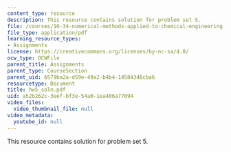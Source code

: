 ```yaml
---
content_type: resource
description: This resource contains solution for problem set 5.
file: /courses/10-34-numerical-methods-applied-to-chemical-engineering-fall-2005/a52b262c3eefbf3e54a01ea406a77094_hw5_soln.pdf
file_type: application/pdf
learning_resource_types:
- Assignments
license: https://creativecommons.org/licenses/by-nc-sa/4.0/
ocw_type: OCWFile
parent_title: Assignments
parent_type: CourseSection
parent_uid: 6579ba2a-d59e-49a2-b4b4-14584348cba6
resourcetype: Document
title: hw5_soln.pdf
uid: a52b262c-3eef-bf3e-54a0-1ea406a77094
video_files:
  video_thumbnail_file: null
video_metadata:
  youtube_id: null
---
```

This resource contains solution for problem set 5.